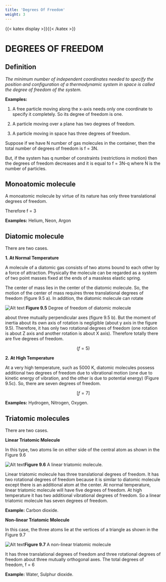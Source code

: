 ```yaml
---
title: 'Degrees Of Freedom'
weight: 3
---
```

[comment]: <> (katex Header)
{{< katex display >}}{{< /katex >}}
 
# DEGREES OF FREEDOM
 
 
## Definition
 
_The minimum number of independent coordinates needed to specify the position and configuration of a thermodynamic system in space is called the degree of freedom of the system._
 
**Examples:**
 
1. A free particle moving along the x-axis needs only one coordinate to specify it completely. So its degree of freedom is one.
 
2. A particle moving over a plane has two degrees of freedom.
 
3. A particle moving in space has three degrees of freedom.
 
Suppose if we have N number of gas molecules in the container, then the total number of degrees of freedom is f = 3N.

But, if the system has q number of constraints
(restrictions in motion) then the degrees of
freedom decreases and it is equal to f = 3N-q
where N is the number of particles.
 
## Monoatomic molecule
 
A monoatomic molecule by virtue of its
nature has only three translational degrees
of freedom.

Therefore f = 3
 
**Examples:** Helium, Neon, Argon
 
## Diatomic molecule
 
There are two cases.
 
**1. At Normal Temperature**
 
A molecule of a diatomic gas consists of
two atoms bound to each other by a force
of attraction. Physically the molecule can
be regarded as a system of two point masses
fixed at the ends of a massless elastic spring.

The center of mass lies in the center of the
diatomic molecule. So, the motion of the
center of mass requires three translational
degrees of freedom (figure 9.5 a). In
addition, the diatomic molecule can rotate 

![Alt text](figure9.5.png) **Figure 9.5** Degree of freedom of
diatomic molecule


about three mutually perpendicular axes
(figure 9.5 b). But the moment of inertia
about its own axis of rotation is negligible
(about y axis in the figure 9.5). Therefore, it
has only two rotational degrees of freedom
(one rotation is about Z axis and another
rotation is about X axis). Therefore totally
there are five degrees of freedom.

$$(f=5)$$
 
**2. At High Temperature**
 
At a very high temperature, such as 5000 K, diatomic molecules possess additional two degrees of freedom due to vibrational motion (one due to kinetic energy of vibration, and the other is due to potential energy) (Figure 9.5c). So, there are seven degrees of freedom.
 
$$[ f = 7 ]$$
 
**Examples:** Hydrogen, Nitrogen, Oxygen.
 
## Triatomic molecules
 
There are two cases.
 
**Linear Triatomic Molecule**
 
In this type, two atoms lie on either side of
the central atom as shown in the Figure 9.6

![Alt text](figure9.6.png)**Figure 9.6** A linear triatomic molecule.

Linear triatomic molecule has three
translational degrees of freedom. It has two
rotational degrees of freedom because it is
similar to diatomic molecule except there is
an additional atom at the center. At normal
temperature, linear triatomic molecule
will have five degrees of freedom. At high
temperature it has two additional vibrational
degrees of freedom. So a linear triatomic
molecule has seven degrees of freedom.

 
**Example:** Carbon dioxide.
 
**Non-linear Triatomic Molecule**
 
In this case, the three atoms lie at the vertices
of a triangle as shown in the Figure 9.7

![Alt text](figure9.7.png)**Figure 9.7** A non-linear triatomic
molecule

It has three translational degrees of freedom
and three rotational degrees of freedom
about three mutually orthogonal axes. The
total degrees of freedom, f = 6
 
**Example:** Water, Sulphur dioxide.
 
 